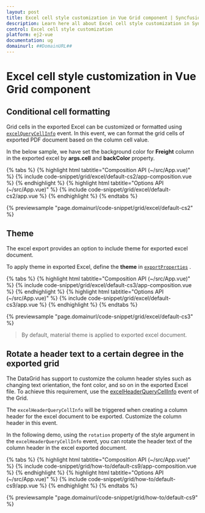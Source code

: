 ```yaml
---
layout: post
title: Excel cell style customization in Vue Grid component | Syncfusion
description: Learn here all about Excel cell style customization in Syncfusion Vue Grid component of Syncfusion Essential JS 2 and more.
control: Excel cell style customization 
platform: ej2-vue
documentation: ug
domainurl: ##DomainURL##
---
```


# Excel cell style customization in Vue Grid component

## Conditional cell formatting

Grid cells in the exported Excel can be customized or formatted using [`excelQueryCellInfo`](https://ej2.syncfusion.com/vue/documentation/api/grid/#excelquerycellinfo) event. In this event, we can format the grid cells of exported PDF document based on the column cell value.

In the below sample, we have set the background color for **Freight** column in the exported excel by **args.cell** and **backColor** property.

{% tabs %}
{% highlight html tabtitle="Composition API (~/src/App.vue)" %}
{% include code-snippet/grid/excel/default-cs2/app-composition.vue %}
{% endhighlight %}
{% highlight html tabtitle="Options API (~/src/App.vue)" %}
{% include code-snippet/grid/excel/default-cs2/app.vue %}
{% endhighlight %}
{% endtabs %}
        
{% previewsample "page.domainurl/code-snippet/grid/excel/default-cs2" %}

## Theme

The excel export provides an option to include theme for exported excel document.

To apply theme in exported Excel, define the **theme** in [`exportProperties`](https://ej2.syncfusion.com/vue/documentation/api/grid/excelExportProperties/) .

{% tabs %}
{% highlight html tabtitle="Composition API (~/src/App.vue)" %}
{% include code-snippet/grid/excel/default-cs3/app-composition.vue %}
{% endhighlight %}
{% highlight html tabtitle="Options API (~/src/App.vue)" %}
{% include code-snippet/grid/excel/default-cs3/app.vue %}
{% endhighlight %}
{% endtabs %}
        
{% previewsample "page.domainurl/code-snippet/grid/excel/default-cs3" %}

>By default, material theme is applied to exported excel document.

## Rotate a header text to a certain degree in the exported grid

The DataGrid has support to customize the column header styles such as changing text orientation, the font color, and so on in the exported Excel file. To achieve this requirement, use the [excelHeaderQueryCellInfo](https://ej2.syncfusion.com/vue/documentation/api/grid#excelheaderquerycellinfo) event of the Grid.

The `excelHeaderQueryCellInfo` will be triggered when creating a column header for the excel document to be exported. Customize the column header in this event.

In the following demo, using the `rotation` property of the style argument in the `excelHeaderQueryCellInfo` event, you can rotate the header text of the column header in the excel exported document.

{% tabs %}
{% highlight html tabtitle="Composition API (~/src/App.vue)" %}
{% include code-snippet/grid/how-to/default-cs9/app-composition.vue %}
{% endhighlight %}
{% highlight html tabtitle="Options API (~/src/App.vue)" %}
{% include code-snippet/grid/how-to/default-cs9/app.vue %}
{% endhighlight %}
{% endtabs %}
        
{% previewsample "page.domainurl/code-snippet/grid/how-to/default-cs9" %}